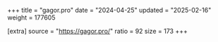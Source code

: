 +++
title = "gagor.pro"
date = "2024-04-25"
updated = "2025-02-16"
weight = 177605

[extra]
source = "https://gagor.pro/"
ratio = 92
size = 173
+++

